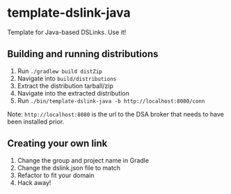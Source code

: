 # template-dslink-java

Template for Java-based DSLinks. Use it!

## Building and running distributions

1. Run `./gradlew build distZip`
2. Navigate into `build/distributions`
3. Extract the distribution tarball/zip
4. Navigate into the extracted distribution
5. Run `./bin/template-dslink-java -b http://localhost:8080/conn`

Note: `http://localhost:8080` is the url to the DSA broker that needs to have been installed prior.

## Creating your own link

1. Change the group and project name in Gradle
2. Change the dslink.json file to match
3. Refactor to fit your domain
4. Hack away!
